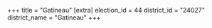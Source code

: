 +++
title = "Gatineau"
[extra]
election_id = 44
district_id = "24027"
district_name = "Gatineau"
+++

